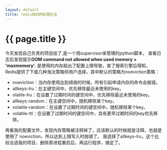 ```yaml
---
layout: default
title: redis抛OOM处理办法
---
```


# {{ page.title }}

今天发现自己负责的项目挂了,是一个用supervisor来管理的python脚本，
查看日志后发现提示**OOM command not allowed when used memory > 'maxmemory'.**
是使用的内存超出了配置上限导致，查了搜索引擎后得知，
Redis提供了下面几种淘汰策略供用户选择，其中默认的策略为noeviction策略：

* noeviction：当内存使用达到阈值的时候，所有引起申请内存的命令会报错。
* allkeys-lru：在主键空间中，优先移除最近未使用的key。
* olatile-lru：在设置了过期时间的键空间中，优先移除最近未使用的key。
* allkeys-random：在主键空间中，随机移除某个key。
* volatile-random：在设置了过期时间的键空间中，随机移除某个key。
* volatile-ttl：在设置了过期时间的键空间中，具有更早过期时间的key优先移除。

再看我的配置文件，发现内存策略被注释掉了，应该默认的时候就是注释，也就是使用了
noeviction，所以达到上限写入时抛错了。
我选择了allkeys-lru，这个比较合适我的项目，删除原进程重启后，再运行程序，搞定了。
